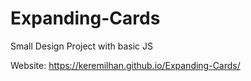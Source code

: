# Expanding-Cards
Small Design Project with basic JS

Website: https://keremilhan.github.io/Expanding-Cards/
